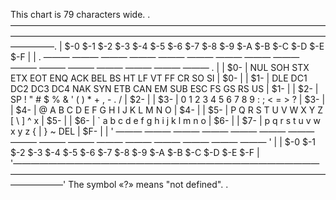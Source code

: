 This chart is 79 characters wide.
.—————————————————————————————————————————————————————————————————————————————.
|       $-0 $-1 $-2 $-3 $-4 $-5 $-6 $-7 $-8 $-9 $-A $-B $-C $-D $-E $-F       |
|     . ——— ——— ——— ——— ——— ——— ——— ——— ——— ——— ——— ——— ——— ——— ——— ——— .     |
| $0- | NUL SOH STX ETX EOT ENQ ACK BEL BS  HT  LF  VT  FF  CR  SO  SI | $0- |
| $1- | DLE DC1 DC2 DC3 DC4 NAK SYN ETB CAN EM  SUB ESC FS  GS  RS  US | $1- |
| $2- | SP   !   "   #   $   %   &   '   (   )   \*   +   ,   -   .   / | $2- |
| $3- | 0   1   2   3   4   5   6   7   8   9   :   ;   <   =   >   ? | $3- |
| $4- | @   A   B   C   D   E   F   G   H   I   J   K   L   M   N   O | $4- |
| $5- | P   Q   R   S   T   U   V   W   X   Y   Z   \[   \\   \]   ^   x | $5- |
| $6- | \`   a   b   c   d   e   f   g   h   i   j   k   l   m   n   o | $6- |
| $7- | p   q   r   s   t   u   v   w   x   y   z   {   |   }   ~  DEL | $F- |
|     ' ——— ——— ——— ——— ——— ——— ——— ——— ——— ——— ——— ——— ——— ——— ——— ——— '     |
|       $-0 $-1 $-2 $-3 $-4 $-5 $-6 $-7 $-8 $-9 $-A $-B $-C $-D $-E $-F       |
'—————————————————————————————————————————————————————————————————————————————'
                      The symbol «?» means "not defined". .
